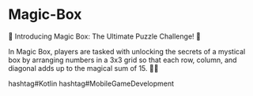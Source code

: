 # Magic-Box

🎩 Introducing Magic Box: The Ultimate Puzzle Challenge! 🎲

In Magic Box, players are tasked with unlocking the secrets of a mystical box by arranging numbers in a 3x3 grid so that each row, column, and diagonal adds up to the magical sum of 15. 🧩✨

hashtag#Kotlin hashtag#MobileGameDevelopment
